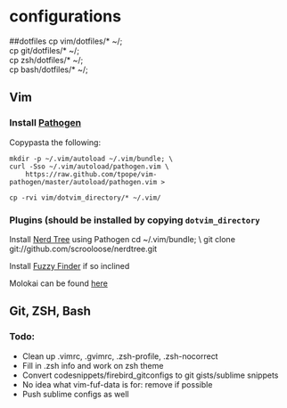 # configurations

##dotfiles
    cp vim/dotfiles/* ~/; \
    cp git/dotfiles/* ~/; \
    cp zsh/dotfiles/* ~/; \
    cp bash/dotfiles/* ~/; 

## Vim
### Install [Pathogen](https://github.com/tpope/vim-pathogen)
Copypasta the following:

    mkdir -p ~/.vim/autoload ~/.vim/bundle; \
    curl -Sso ~/.vim/autoload/pathogen.vim \
        https://raw.github.com/tpope/vim-pathogen/master/autoload/pathogen.vim >

    cp -rvi vim/dotvim_directory/* ~/.vim/

### Plugins (should be installed by copying `dotvim_directory` 
Install [Nerd Tree](https://github.com/scrooloose/nerdtree) using Pathogen
    cd ~/.vim/bundle; \ 
    git clone git://github.com/scrooloose/nerdtree.git 

Install [Fuzzy Finder](https://github.com/vim-scripts/FuzzyFinder) if so inclined 

Molokai can be found [here](https://github.com/tomasr/dotfiles/tree/master/.vim/colors)


## Git, ZSH, Bash


### Todo: 
- Clean up .vimrc, .gvimrc, .zsh-profile, .zsh-nocorrect
- Fill in .zsh info and work on zsh theme
- Convert codesnippets/firebird_gitconfigs to git gists/sublime snippets
- No idea what vim-fuf-data is for: remove if possible
- Push sublime configs as well
